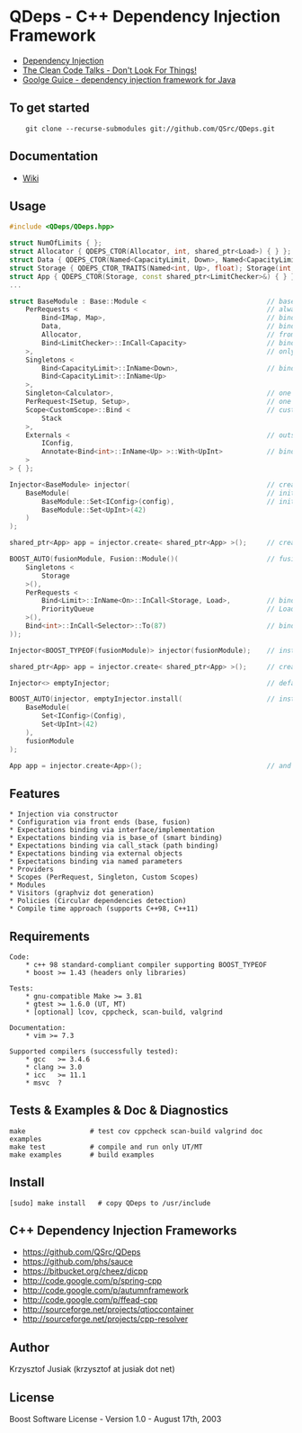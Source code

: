 QDeps - C++ Dependency Injection Framework
================================
* [Dependency Injection](http://en.wikipedia.org/wiki/Dependency_injection)
* [The Clean Code Talks - Don't Look For Things!](http://www.youtube.com/watch?v=RlfLCWKxHJ0&feature=BFa&list=PLED6CA927B41FF5BD)
* [Goolge Guice - dependency injection framework for Java ](http://code.google.com/p/google-guice/)

To get started
-----
        git clone --recurse-submodules git://github.com/QSrc/QDeps.git

Documentation
-----
* [Wiki](http://qsrc.github.com/QDeps)

Usage
-----

``` C++
#include <QDeps/QDeps.hpp>

struct NumOfLimits { };
struct Allocator { QDEPS_CTOR(Allocator, int, shared_ptr<Load>) { } };
struct Data { QDEPS_CTOR(Named<CapacityLimit, Down>, Named<CapacityLimit, Up>) { } };
struct Storage { QDEPS_CTOR_TRAITS(Named<int, Up>, float); Storage(int, float) { } };
struct App { QDEPS_CTOR(Storage, const shared_ptr<LimitChecker>&) { } };
...
```

``` C++
struct BaseModule : Base::Module <                              // base module : type
    PerRequests <                                               // always new instance
        Bind<IMap, Map>,                                        // bind IMap to Map implementation
        Data,                                                   // bind Data to interface
        Allocator,                                              // from which Data is inhereting
        Bind<LimitChecker>::InCall<Capacity>                    // bind implementation LimitChecker
    >,                                                          // only when Capacity class is created
    Singletons <
        Bind<CapacityLimit>::InName<Down>,                      // bind using Named parameter
        Bind<CapacityLimit>::InName<Up>
    >,
    Singleton<Calculator>,                                      // one line notation - Singleton
    PerRequest<ISetup, Setup>,                                  // one line notation - PerRequest
    Scope<CustomScope>::Bind <                                  // custom scope
        Stack
    >,
    Externals <                                                 // outside objects
        IConfig,
        Annotate<Bind<int>::InName<Up> >::With<UpInt>           // bind to annotation - simplify setting
    >
> { };

Injector<BaseModule> injector(                                  // create injector from 2 modules
    BaseModule(                                                 // initialize BaseModule externals
        BaseModule::Set<IConfig>(config),                       // initialize IConfig by Config
        BaseModule::Set<UpInt>(42)
    )
);

shared_ptr<App> app = injector.create< shared_ptr<App> >();     // create App as shared_ptr
```

``` C++
BOOST_AUTO(fusionModule, Fusion::Module()(                      // fusion module : object
    Singletons <
        Storage
    >(),
    PerRequests <
        Bind<Limit>::InName<On>::InCall<Storage, Load>,         // bind (in name) only when Storage and
        PriorityQueue                                           // Load were created in given order
    >(),
    Bind<int>::InCall<Selector>::To(87)                         // bind external value
));

Injector<BOOST_TYPEOF(fusionModule)> injector(fusionModule);    // install fusion module

shared_ptr<App> app = injector.create< shared_ptr<App> >();     // create App as shared_ptr
```

``` C++
Injector<> emptyInjector;                                       // default empty injector

BOOST_AUTO(injector, emptyInjector.install(                     // install 2 modules
    BaseModule(
        Set<IConfig>(Config),
        Set<UpInt>(42)
    ),
    fusionModule
);

App app = injector.create<App>();                               // and create App as lvalue
```

Features
-----
    * Injection via constructor
    * Configuration via front ends (base, fusion)
    * Expectations binding via interface/implementation
    * Expectations binding via is_base_of (smart binding)
    * Expectations binding via call_stack (path binding)
    * Expectations binding via external objects
    * Expectations binding via named parameters
    * Providers
    * Scopes (PerRequest, Singleton, Custom Scopes)
    * Modules
    * Visitors (graphviz dot generation)
    * Policies (Circular dependencies detection)
    * Compile time approach (supports C++98, C++11)

Requirements
------------
    Code:
        * c++ 98 standard-compliant compiler supporting BOOST_TYPEOF
        * boost >= 1.43 (headers only libraries)

    Tests:
        * gnu-compatible Make >= 3.81
        * gtest >= 1.6.0 (UT, MT)
        * [optional] lcov, cppcheck, scan-build, valgrind

    Documentation:
        * vim >= 7.3

    Supported compilers (successfully tested):
        * gcc   >= 3.4.6
        * clang >= 3.0
        * icc   >= 11.1
        * msvc  ?

Tests & Examples & Doc & Diagnostics
------------
    make                # test cov cppcheck scan-build valgrind doc examples
    make test           # compile and run only UT/MT
    make examples       # build examples

Install
------------
    [sudo] make install   # copy QDeps to /usr/include

C++ Dependency Injection Frameworks
------------
* https://github.com/QSrc/QDeps
* https://github.com/phs/sauce
* https://bitbucket.org/cheez/dicpp
* http://code.google.com/p/spring-cpp
* http://code.google.com/p/autumnframework
* http://code.google.com/p/ffead-cpp
* http://sourceforge.net/projects/qtioccontainer
* http://sourceforge.net/projects/cpp-resolver

Author
------
Krzysztof Jusiak (krzysztof at jusiak dot net)

License
-------
Boost Software License - Version 1.0 - August 17th, 2003

